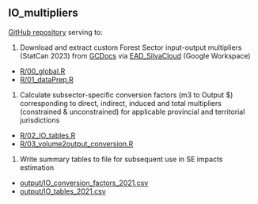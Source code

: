 ## IO\_multipliers

[GitHub repository](https://github.com/CFS-EAD/IO_multipliers) serving
to:

1.  Download and extract custom Forest Sector input-output multipliers
    (StatCan 2023) from
    [GCDocs](https://gcdocs.gc.ca/nrcan-rncan/llisapi.dll?func=ll&objId=87876987&objAction=browse&viewType=1#)
    via
    [EAD\_SilvaCloud](https://drive.google.com/drive/folders/0AD8y6eREp30cUk9PVA)
    (Google Workspace)

-   [R/00\_global.R](https://github.com/CFS-EAD/IO_multipliers/blob/main/R/00_global.R)
-   [R/01\_dataPrep.R](https://github.com/CFS-EAD/IO_multipliers/blob/main/R/01_dataPrep.R)

1.  Calculate subsector-specific conversion factors (m3 to Output $)
    corresponding to direct, indirect, induced and total multipliers
    (constrained & unconstrained) for applicable provincial and
    territorial jurisdictions

-   [R/02\_IO\_tables.R](https://github.com/CFS-EAD/IO_multipliers/blob/main/R/02_IO_tables.R)
-   [R/03\_volume2output\_conversion.R](https://github.com/CFS-EAD/IO_multipliers/blob/main/R/03_volume2output_conversion.R)

1.  Write summary tables to file for subsequent use in SE impacts
    estimation

-   [output/IO\_conversion\_factors\_2021.csv](https://github.com/CFS-EAD/IO_multipliers/blob/main/output/IO_conversion_factors_2021.csv)
-   [output/IO\_tables\_2021.csv](https://github.com/CFS-EAD/IO_multipliers/blob/main/output/IO_tables_2021.csv)
